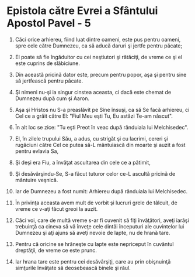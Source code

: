 # Epistola c&#259;tre Evrei a Sf&#226;ntului Apostol Pavel - 5

1. Căci orice arhiereu, fiind luat dintre oameni, este pus pentru oameni, spre cele către Dumnezeu, ca să aducă daruri şi jertfe pentru păcate; 

2. El poate să fie îngăduitor cu cei neştiutori şi rătăciţi, de vreme ce şi el este cuprins de slăbiciune. 

3. Din această pricină dator este, precum pentru popor, aşa şi pentru sine să jertfească pentru păcate. 

4. Şi nimeni nu-şi ia singur cinstea aceasta, ci dacă este chemat de Dumnezeu după cum şi Aaron. 

5. Aşa şi Hristos nu S-a preaslăvit pe Sine însuşi, ca să Se facă arhiereu, ci Cel ce a grăit către El: "Fiul Meu eşti Tu, Eu astăzi Te-am născut". 

6. În alt loc se zice: "Tu eşti Preot în veac după rânduiala lui Melchisedec". 

7. El, în zilele trupului Său, a adus, cu strigăt şi cu lacrimi, cereri şi rugăciuni către Cel ce putea să-L mântuiască din moarte şi auzit a fost pentru evlavia Sa, 

8. Şi deşi era Fiu, a învăţat ascultarea din cele ce a pătimit, 

9. Şi desăvârşindu-Se, S-a făcut tuturor celor ce-L ascultă pricină de mântuire veşnică. 

10. Iar de Dumnezeu a fost numit: Arhiereu după rânduiala lui Melchisedec. 

11. În privinţa aceasta avem mult de vorbit şi lucruri grele de tâlcuit, de vreme ce v-aţi făcut greoi la auzit. 

12. Căci voi, care de multă vreme s-ar fi cuvenit să fiţi învăţători, aveţi iarăşi trebuinţă ca cineva să vă înveţe cele dintâi începuturi ale cuvintelor lui Dumnezeu şi aţi ajuns să aveţi nevoie de lapte, nu de hrană tare. 

13. Pentru că oricine se hrăneşte cu lapte este nepriceput în cuvântul dreptăţii, de vreme ce este prunc. 

14. Iar hrana tare este pentru cei desăvârşiţi, care au prin obişnuinţă simţurile învăţate să deosebească binele şi răul. 


